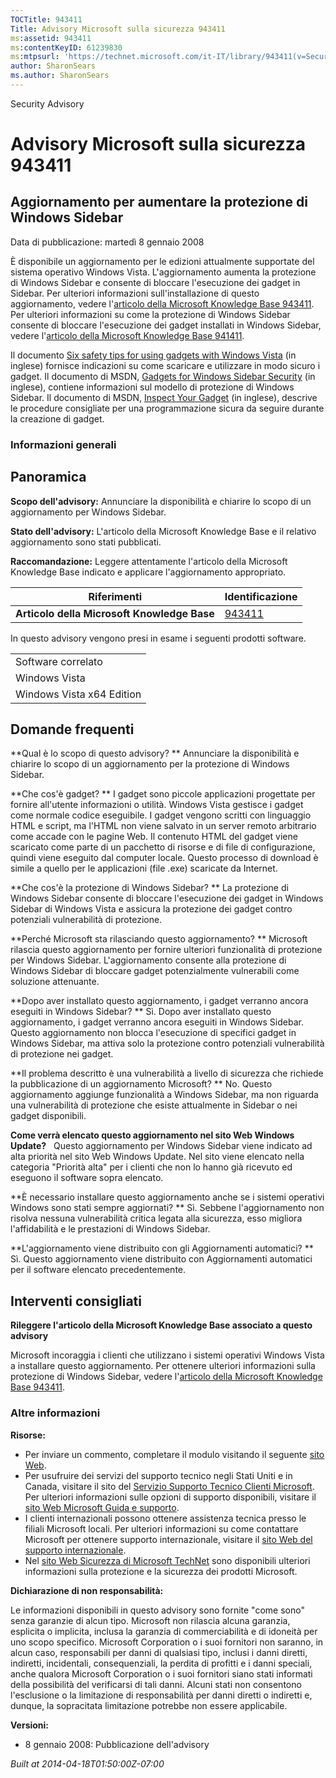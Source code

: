 ```yaml
---
TOCTitle: 943411
Title: Advisory Microsoft sulla sicurezza 943411
ms:assetid: 943411
ms:contentKeyID: 61239830
ms:mtpsurl: 'https://technet.microsoft.com/it-IT/library/943411(v=Security.10)'
author: SharonSears
ms.author: SharonSears
---
```


Security Advisory

Advisory Microsoft sulla sicurezza 943411
=========================================

Aggiornamento per aumentare la protezione di Windows Sidebar
------------------------------------------------------------

Data di pubblicazione: martedì 8 gennaio 2008

È disponibile un aggiornamento per le edizioni attualmente supportate del sistema operativo Windows Vista. L'aggiornamento aumenta la protezione di Windows Sidebar e consente di bloccare l'esecuzione dei gadget in Sidebar. Per ulteriori informazioni sull'installazione di questo aggiornamento, vedere l'[articolo della Microsoft Knowledge Base 943411](http://support.microsoft.com/kb/943411). Per ulteriori informazioni su come la protezione di Windows Sidebar consente di bloccare l'esecuzione dei gadget installati in Windows Sidebar, vedere l'[articolo della Microsoft Knowledge Base 941411](http://support.microsoft.com/kb/941411).

Il documento [Six safety tips for using gadgets with Windows Vista](http://www.microsoft.com/protect/yourself/downloads/gadgets.mspx) (in inglese) fornisce indicazioni su come scaricare e utilizzare in modo sicuro i gadget. Il documento di MSDN, [Gadgets for Windows Sidebar Security](http://msdn2.microsoft.com/library/bb508510.aspx) (in inglese), contiene informazioni sul modello di protezione di Windows Sidebar. Il documento di MSDN, [Inspect Your Gadget](http://msdn2.microsoft.com/library/bb498012.aspx) (in inglese), descrive le procedure consigliate per una programmazione sicura da seguire durante la creazione di gadget.

### Informazioni generali

Panoramica
----------

<span></span>
**Scopo dell'advisory:** Annunciare la disponibilità e chiarire lo scopo di un aggiornamento per Windows Sidebar.

**Stato dell'advisory:** L'articolo della Microsoft Knowledge Base e il relativo aggiornamento sono stati pubblicati.

**Raccomandazione:** Leggere attentamente l'articolo della Microsoft Knowledge Base indicato e applicare l'aggiornamento appropriato.

| Riferimenti                                 | Identificazione                                  |
|---------------------------------------------|--------------------------------------------------|
| **Articolo della Microsoft Knowledge Base** | [943411](http://support.microsoft.com/kb/943411) |

In questo advisory vengono presi in esame i seguenti prodotti software.

|                           |
|---------------------------|
| Software correlato        |
| Windows Vista             |
| Windows Vista x64 Edition |

Domande frequenti
-----------------

<span></span>
**Qual è lo scopo di questo advisory? **
Annunciare la disponibilità e chiarire lo scopo di un aggiornamento per la protezione di Windows Sidebar.

**Che cos'è gadget? **
I gadget sono piccole applicazioni progettate per fornire all'utente informazioni o utilità. Windows Vista gestisce i gadget come normale codice eseguibile. I gadget vengono scritti con linguaggio HTML e script, ma l'HTML non viene salvato in un server remoto arbitrario come accade con le pagine Web. Il contenuto HTML del gadget viene scaricato come parte di un pacchetto di risorse e di file di configurazione, quindi viene eseguito dal computer locale. Questo processo di download è simile a quello per le applicazioni (file .exe) scaricate da Internet.

**Che cos'è la protezione di Windows Sidebar? **
La protezione di Windows Sidebar consente di bloccare l'esecuzione dei gadget in Windows Sidebar di Windows Vista e assicura la protezione dei gadget contro potenziali vulnerabilità di protezione.

**Perché Microsoft sta rilasciando questo aggiornamento? **
Microsoft rilascia questo aggiornamento per fornire ulteriori funzionalità di protezione per Windows Sidebar. L'aggiornamento consente alla protezione di Windows Sidebar di bloccare gadget potenzialmente vulnerabili come soluzione attenuante.

**Dopo aver installato questo aggiornamento, i gadget verranno ancora eseguiti in Windows Sidebar? **
Sì. Dopo aver installato questo aggiornamento, i gadget verranno ancora eseguiti in Windows Sidebar. Questo aggiornamento non blocca l'esecuzione di specifici gadget in Windows Sidebar, ma attiva solo la protezione contro potenziali vulnerabilità di protezione nei gadget.

**Il problema descritto è una vulnerabilità a livello di sicurezza che richiede la pubblicazione di un aggiornamento Microsoft? **
No. Questo aggiornamento aggiunge funzionalità a Windows Sidebar, ma non riguarda una vulnerabilità di protezione che esiste attualmente in Sidebar o nei gadget disponibili.

**Come verrà elencato questo aggiornamento nel sito Web Windows Update?**  
Questo aggiornamento per Windows Sidebar viene indicato ad alta priorità nel sito Web Windows Update. Nel sito viene elencato nella categoria "Priorità alta" per i clienti che non lo hanno già ricevuto ed eseguono il software sopra elencato.

**È necessario installare questo aggiornamento anche se i sistemi operativi Windows sono stati sempre aggiornati? **
Sì. Sebbene l'aggiornamento non risolva nessuna vulnerabilità critica legata alla sicurezza, esso migliora l'affidabilità e le prestazioni di Windows Sidebar.

**L'aggiornamento viene distribuito con gli Aggiornamenti automatici? **
Sì. Questo aggiornamento viene distribuito con Aggiornamenti automatici per il software elencato precedentemente.

Interventi consigliati
----------------------

<span></span>
**Rileggere l'articolo della Microsoft Knowledge Base associato a questo advisory**

Microsoft incoraggia i clienti che utilizzano i sistemi operativi Windows Vista a installare questo aggiornamento. Per ottenere ulteriori informazioni sulla protezione di Windows Sidebar, vedere l'[articolo della Microsoft Knowledge Base 943411](http://support.microsoft.com/kb/943411).

### Altre informazioni

**Risorse:**

-   Per inviare un commento, completare il modulo visitando il seguente [sito Web](https://support.microsoft.com/common/survey.aspx?scid=sw;en;1257&amp;showpage=1&amp;ws=technet&amp;sd=tech).
-   Per usufruire dei servizi del supporto tecnico negli Stati Uniti e in Canada, visitare il sito del [Servizio Supporto Tecnico Clienti Microsoft](http://go.microsoft.com/fwlink/?linkid=21131). Per ulteriori informazioni sulle opzioni di supporto disponibili, visitare il [sito Web Microsoft Guida e supporto](http://support.microsoft.com/).
-   I clienti internazionali possono ottenere assistenza tecnica presso le filiali Microsoft locali. Per ulteriori informazioni su come contattare Microsoft per ottenere supporto internazionale, visitare il [sito Web del supporto internazionale](http://go.microsoft.com/fwlink/?linkid=21155).
-   Nel [sito Web Sicurezza di Microsoft TechNet](http://www.microsoft.com/italy/technet/security/default.mspx) sono disponibili ulteriori informazioni sulla protezione e la sicurezza dei prodotti Microsoft.

**Dichiarazione di non responsabilità:**

Le informazioni disponibili in questo advisory sono fornite "come sono" senza garanzie di alcun tipo. Microsoft non rilascia alcuna garanzia, esplicita o implicita, inclusa la garanzia di commerciabilità e di idoneità per uno scopo specifico. Microsoft Corporation o i suoi fornitori non saranno, in alcun caso, responsabili per danni di qualsiasi tipo, inclusi i danni diretti, indiretti, incidentali, consequenziali, la perdita di profitti e i danni speciali, anche qualora Microsoft Corporation o i suoi fornitori siano stati informati della possibilità del verificarsi di tali danni. Alcuni stati non consentono l'esclusione o la limitazione di responsabilità per danni diretti o indiretti e, dunque, la sopracitata limitazione potrebbe non essere applicabile.

**Versioni:**

-   8 gennaio 2008: Pubblicazione dell'advisory

*Built at 2014-04-18T01:50:00Z-07:00*
